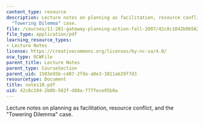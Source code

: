 ```yaml
---
content_type: resource
description: Lecture notes on planning as facilitation, resource conflict, and the
  "Towering Dilemma" case.
file: /courses/11-201-gateway-planning-action-fall-2007/42c8c1042b0b562fd88af77fece95b0a_notes10.pdf
file_type: application/pdf
learning_resource_types:
- Lecture Notes
license: https://creativecommons.org/licenses/by-nc-sa/4.0/
ocw_type: OCWFile
parent_title: Lecture Notes
parent_type: CourseSection
parent_uid: 1583e95b-c487-2f9a-a0e3-3811ab29f7d3
resourcetype: Document
title: notes10.pdf
uid: 42c8c104-2b0b-562f-d88a-f77fece95b0a
---
```

Lecture notes on planning as facilitation, resource conflict, and the "Towering Dilemma" case.